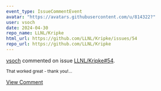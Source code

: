 ```yaml
---
event_type: IssueCommentEvent
avatar: "https://avatars.githubusercontent.com/u/814322?"
user: vsoch
date: 2024-04-30
repo_name: LLNL/Kripke
html_url: https://github.com/LLNL/Kripke/issues/54
repo_url: https://github.com/LLNL/Kripke
---
```


<a href='https://github.com/vsoch' target='_blank'>vsoch</a> commented on issue <a href='https://github.com/LLNL/Kripke/issues/54' target='_blank'>LLNL/Kripke#54</a>.

<small>That worked great - thank you!...</small>

<a href='https://github.com/LLNL/Kripke/issues/54' target='_blank'>View Comment</a>